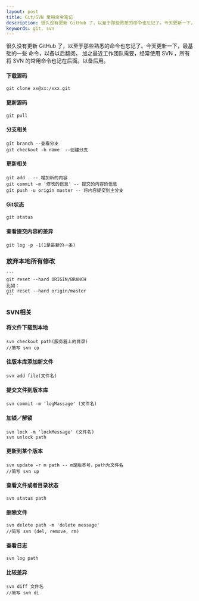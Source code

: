 ```yaml
---
layout: post
title: Git/SVN 常用命令笔记
description: 很久没有更新 GitHub 了，以至于那些熟悉的命令也忘记了。今天更新一下，把最基础的内容记下。
keywords: git, svn
---
```

很久没有更新 GitHub 了，以至于那些熟悉的命令也忘记了。今天更新一下，最基础的一些
命令，以备以后翻阅。
加之最近工作团队需要，经常使用 SVN ，所有将 SVN 的常用命令也记在后面。以备后用。

#### **下载源码**
    git clone xx@xx:/xxx.git
    
#### **更新源码**
    git pull

#### **分支相关**
    git branch --查看分支
    git checkout -b name  --创建分支

#### **更新相关**
    git add . -- 增加新的内容
    git commit -m '修改的信息' -- 提交的内容的信息
    git push -u origin master -- 将内容提交到主分支
    
#### **Git状态**
    git status

#### **查看提交内容的差异**
    git log -p -1(1是最新的一条)
### **放弃本地所有修改**
	```
	git reset --hard ORIGIN/BRANCH
	比如：
	git reset --hard origin/master
    ```	
 
### **SVN相关**

#### **将文件下载到本地**
    svn checkout path(服务器上的目录)
    //简写 svn co

#### **往版本库添加新文件**
    svn add file(文件名)

#### **提交文件到版本库**
    svn commit -m 'logMassage' (文件名)
    
#### **加锁／解锁**
    svn lock -m 'lockMessage' (文件名)
    svn unlock path

#### **更新到某个版本**
    svn update -r m path -- m是版本号，path为文件名
    //简写 svn up

#### **查看文件或者目录状态**
    svn status path
    
#### **删除文件**
    svn delete path -m 'delete message'
    //简写 svn (del, remove, rm)
    
#### **查看日志**
    svn log path
    
#### **比较差异**
    svn diff 文件名
    //简写 svn di